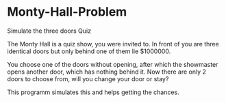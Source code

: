 # Monty-Hall-Problem
Simulate the three doors Quiz

The Monty Hall is a quiz show, you were invited to.
In front of you are three identical doors but only behind
one of them lie $1000000.

You choose one of the doors without opening, after which the showmaster
opens another door, which has nothing behind it.
Now there are only 2 doors to choose from,
will you change your door or stay?

This programm simulates this and helps getting the chances.

